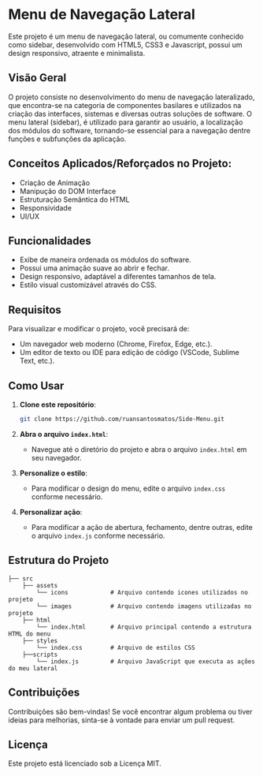 # Menu de Navegação Lateral 

Este projeto é um menu de navegação lateral, ou comumente conhecido como sidebar, desenvolvido com
HTML5, CSS3 e Javascript, possui um design responsivo, atraente e minimalista.

## Visão Geral

O projeto consiste no desenvolvimento do menu de navegação lateralizado, que encontra-se na categoria de componentes basilares e 
utilizados na criação das interfaces, sistemas e diversas outras soluções de software. O menu lateral (sidebar), é utilizado para garantir ao
usuário, a localização dos módulos do software, tornando-se essencial para a navegação dentre funções e subfunções da aplicação.

## Conceitos Aplicados/Reforçados no Projeto:

- Criação de Animação
- Manipução do DOM Interface
- Estruturação Semântica do HTML
- Responsividade
- UI/UX

## Funcionalidades

- Exibe de maneira ordenada os módulos do software.
- Possui uma animação suave ao abrir e fechar.
- Design responsivo, adaptável a diferentes tamanhos de tela.
- Estilo visual customizável através do CSS.

## Requisitos

Para visualizar e modificar o projeto, você precisará de:

- Um navegador web moderno (Chrome, Firefox, Edge, etc.).
- Um editor de texto ou IDE para edição de código (VSCode, Sublime Text, etc.).

## Como Usar

1. **Clone este repositório**:
    ```bash
    git clone https://github.com/ruansantosmatos/Side-Menu.git
    ```

2. **Abra o arquivo `index.html`**:
    - Navegue até o diretório do projeto e abra o arquivo `index.html` em seu navegador.

3. **Personalize o estilo**:
    - Para modificar o design do menu, edite o arquivo `index.css` conforme necessário.

4. **Personalizar ação**:
    - Para modificar a ação de abertura, fechamento, dentre outras, edite o arquivo `index.js` conforme necessário.

## Estrutura do Projeto

```plaintext
├── src
    ├── assets
        └── icons            # Arquivo contendo icones utilizados no projeto
        └── images           # Arquivo contendo imagens utilizadas no projeto
    ├── html
        └── index.html       # Arquivo principal contendo a estrutura HTML do menu
    ├── styles
        └── index.css        # Arquivo de estilos CSS
    ├──scripts
        └── index.js         # Arquivo JavaScript que executa as ações do meu lateral
```

## Contribuições

Contribuições são bem-vindas! Se você encontrar algum problema ou tiver ideias para melhorias, sinta-se à vontade para enviar um pull request.

## Licença

Este projeto está licenciado sob a Licença MIT.